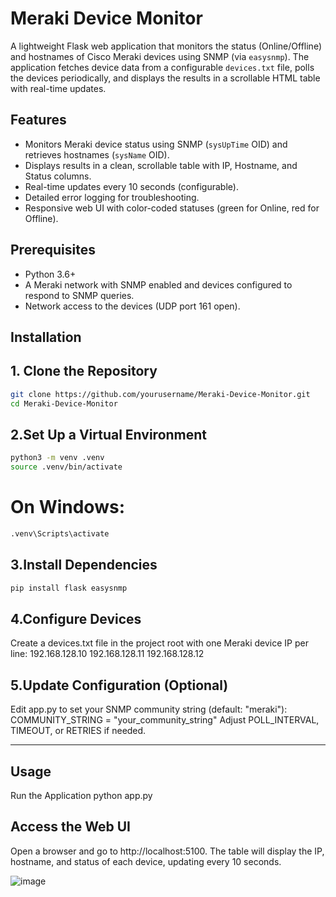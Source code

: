 # Meraki Device Monitor

A lightweight Flask web application that monitors the status (Online/Offline) and hostnames of Cisco Meraki devices using SNMP (via `easysnmp`). The application fetches device data from a configurable `devices.txt` file, polls the devices periodically, and displays the results in a scrollable HTML table with real-time updates.

## Features
- Monitors Meraki device status using SNMP (`sysUpTime` OID) and retrieves hostnames (`sysName` OID).
- Displays results in a clean, scrollable table with IP, Hostname, and Status columns.
- Real-time updates every 10 seconds (configurable).
- Detailed error logging for troubleshooting.
- Responsive web UI with color-coded statuses (green for Online, red for Offline).

## Prerequisites
- Python 3.6+
- A Meraki network with SNMP enabled and devices configured to respond to SNMP queries.
- Network access to the devices (UDP port 161 open).

## Installation

## 1. Clone the Repository
```bash
git clone https://github.com/yourusername/Meraki-Device-Monitor.git
cd Meraki-Device-Monitor
```
## 2.Set Up a Virtual Environment
```bash
python3 -m venv .venv
source .venv/bin/activate
```
# On Windows: 
```bash
.venv\Scripts\activate
```

## 3.Install Dependencies
```bash
pip install flask easysnmp
```


## 4.Configure Devices
Create a devices.txt file in the project root with one Meraki device IP per line:
192.168.128.10
192.168.128.11
192.168.128.12

## 5.Update Configuration (Optional)
Edit app.py to set your SNMP community string (default: "meraki"):
COMMUNITY_STRING = "your_community_string"
Adjust POLL_INTERVAL, TIMEOUT, or RETRIES if needed.

----------------------------------------------------------------------

## Usage
Run the Application
python app.py

## Access the Web UI
Open a browser and go to http://localhost:5100.
The table will display the IP, hostname, and status of each device, updating every 10 seconds.

![image](https://github.com/user-attachments/assets/eaaaf76f-20bb-4c8b-adc4-254c8010e011)

